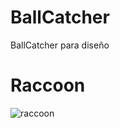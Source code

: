 # BallCatcher
BallCatcher para diseño

# Raccoon
![raccoon](http://images.mentalfloss.com/sites/default/files/styles/mf_image_16x9/public/527175-istock-514622028.jpg)
